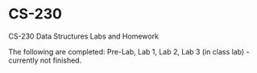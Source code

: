 # CS-230
CS-230 Data Structures Labs and Homework

The following are completed:
Pre-Lab, Lab 1, Lab 2, Lab 3 (in class lab) - currently not finished.
